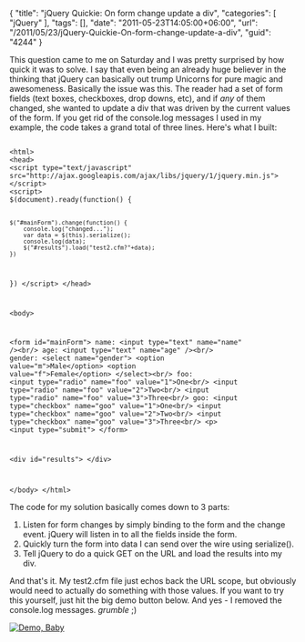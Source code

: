 {
	"title": "jQuery Quickie: On form change update a div",
	"categories": [
		"jQuery"
	],
	"tags": [],
	"date": "2011-05-23T14:05:00+06:00",
	"url": "/2011/05/23/jQuery-Quickie-On-form-change-update-a-div",
	"guid": "4244"
}

This question came to me on Saturday and I was pretty surprised by how quick it was to solve. I say that even being an already huge believer in the thinking that jQuery can basically out trump Unicorns for pure magic and awesomeness. Basically the issue was this. The reader had a set of form fields (text boxes, checkboxes, drop downs, etc), and if <i>any</i> of them changed, she wanted to update a div that was driven by the current values of the form. If you get rid of the console.log messages I used in my example, the code takes a grand total of three lines. Here's what I built:
<!--more-->
<p>

<code>
&lt;html&gt;
&lt;head&gt;
&lt;script type="text/javascript" src="http://ajax.googleapis.com/ajax/libs/jquery/1/jquery.min.js"&gt;&lt;/script&gt;
&lt;script&gt;
$(document).ready(function() {

	$("#mainForm").change(function() {
		console.log("changed...");
		var data = $(this).serialize();
		console.log(data);
		$("#results").load("test2.cfm?"+data);		
	})
})
&lt;/script&gt;
&lt;/head&gt;

&lt;body&gt;

&lt;form id="mainForm"&gt;
	name: &lt;input type="text" name="name" /&gt;&lt;br/&gt;
	age: &lt;input type="text" name="age" /&gt;&lt;br/&gt;
	gender: 
	&lt;select name="gender"&gt;
		&lt;option value="m"&gt;Male&lt;/option&gt;
		&lt;option value="f"&gt;Female&lt;/option&gt;
	&lt;/select&gt;&lt;br/&gt;
	foo: &lt;input type="radio" name="foo" value="1"&gt;One&lt;br/&gt;
	&lt;input type="radio" name="foo" value="2"&gt;Two&lt;br/&gt;
	&lt;input type="radio" name="foo" value="3"&gt;Three&lt;br/&gt;
	goo: &lt;input type="checkbox" name="goo" value="1"&gt;One&lt;br/&gt;
	&lt;input type="checkbox" name="goo" value="2"&gt;Two&lt;br/&gt;
	&lt;input type="checkbox" name="goo" value="3"&gt;Three&lt;br/&gt;
	&lt;p&gt;
	&lt;input type="submit"&gt;
&lt;/form&gt;

&lt;div id="results"&gt;
&lt;/div&gt;

&lt;/body&gt;
&lt;/html&gt;
</code>

<p>

The code for my solution basically comes down to 3 parts:

<p>

<ol>
<li>Listen for form changes by simply binding to the form and the change event. jQuery will listen in to all the fields inside the form.
<li>Quickly turn the form into data I can send over the wire using serialize(). 
<li>Tell jQuery to do a quick GET on the URL and load the results into my div.
</ol>

<p>

And that's it. My test2.cfm file just echos back the URL scope, but obviously would need to actually do something with those values. If you want to try this yourself, just hit the big demo button below. And yes - I removed the console.log messages. *grumble* ;)

<p>

<a href="http://www.raymondcamden.com/demos/may232011/test.html"><img src="https://static.raymondcamden.com/images/cfjedi/icon_128.png" title="Demo, Baby" border="0"></a>